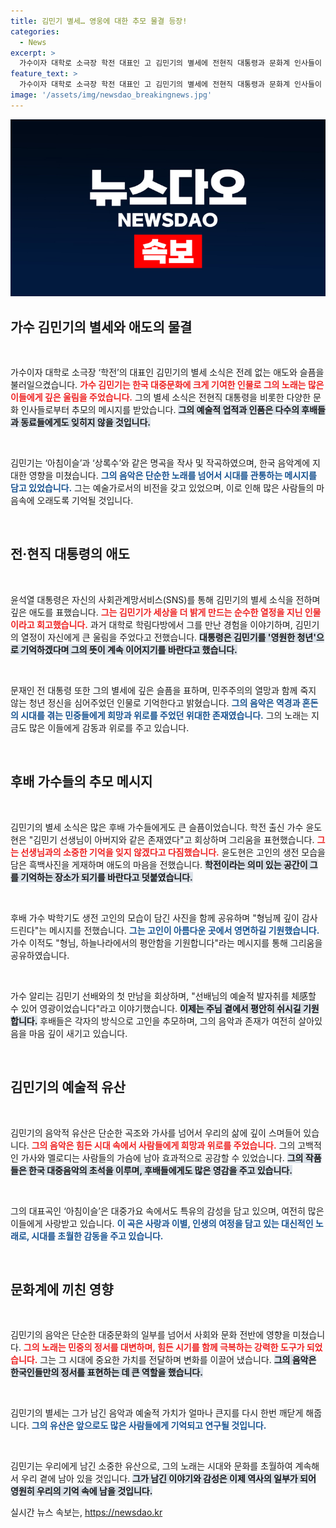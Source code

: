 ```yaml
---
title: 김민기 별세… 영웅에 대한 추모 물결 등장!
categories:
  - News
excerpt: >
  가수이자 대학로 소극장 학전 대표인 고 김민기의 별세에 전현직 대통령과 문화계 인사들이 애도를 표했습니다. 그의 예술과 열정은 영원히 기억될 것입니다.
feature_text: >
  가수이자 대학로 소극장 학전 대표인 고 김민기의 별세에 전현직 대통령과 문화계 인사들이 애도를 표했습니다. 그의 예술과 열정은 영원히 기억될 것입니다.
image: '/assets/img/newsdao_breakingnews.jpg'
---
```


<p><img src="/assets/img/newsdao_breakingnews.jpg" alt="koreaapp 속보" /></p>

<h2 data-ke-size="size26">가수 김민기의 별세와 애도의 물결</h2>

<p data-ke-size="size16">&nbsp;</p>

<p>가수이자 대학로 소극장 ‘학전’의 대표인 김민기의 별세 소식은 전례 없는 애도와 슬픔을 불러일으켰습니다. <b><span style="color: #ee2323;">가수 김민기는 한국 대중문화에 크게 기여한 인물로 그의 노래는 많은 이들에게 깊은 울림을 주었습니다.</span></b> 그의 별세 소식은 전현직 대통령을 비롯한 다양한 문화 인사들로부터 추모의 메시지를 받았습니다. <b><span style="background-color: #21538527;">그의 예술적 업적과 인품은 다수의 후배들과 동료들에게도 잊히지 않을 것입니다.</span></b></p>

<p data-ke-size="size16">&nbsp;</p>

<p>김민기는 ‘아침이슬’과 ‘상록수’와 같은 명곡을 작사 및 작곡하였으며, 한국 음악계에 지대한 영향을 미쳤습니다. <b><span style="color: #1a5490;">그의 음악은 단순한 노래를 넘어서 시대를 관통하는 메시지를 담고 있었습니다.</span></b> 그는 예술가로서의 비전을 갖고 있었으며, 이로 인해 많은 사람들의 마음속에 오래도록 기억될 것입니다.</p>

<p data-ke-size="size16">&nbsp;</p>

<h2 data-ke-size="size26">전·현직 대통령의 애도</h2>

<p data-ke-size="size16">&nbsp;</p>

<p>윤석열 대통령은 자신의 사회관계망서비스(SNS)를 통해 김민기의 별세 소식을 전하며 깊은 애도를 표했습니다. <b><span style="color: #ee2323;">그는 김민기가 세상을 더 밝게 만드는 순수한 열정을 지닌 인물이라고 회고했습니다.</span></b> 과거 대학로 학림다방에서 그를 만난 경험을 이야기하며, 김민기의 열정이 자신에게 큰 울림을 주었다고 전했습니다. <b><span style="background-color: #21538527;">대통령은 김민기를 '영원한 청년'으로 기억하겠다며 그의 뜻이 계속 이어지기를 바란다고 했습니다.</span></b></p>

<p data-ke-size="size16">&nbsp;</p>

<p>문재인 전 대통령 또한 그의 별세에 깊은 슬픔을 표하며, 민주주의의 열망과 함께 죽지 않는 청년 정신을 심어주었던 인물로 기억한다고 밝혔습니다. <b><span style="color: #1a5490;">그의 음악은 역경과 혼돈의 시대를 겪는 민중들에게 희망과 위로를 주었던 위대한 존재였습니다.</span></b> 그의 노래는 지금도 많은 이들에게 감동과 위로를 주고 있습니다.</p>

<p data-ke-size="size16">&nbsp;</p>

<h2 data-ke-size="size26">후배 가수들의 추모 메시지</h2>

<p data-ke-size="size16">&nbsp;</p>

<p>김민기의 별세 소식은 많은 후배 가수들에게도 큰 슬픔이었습니다. 학전 출신 가수 윤도현은 "김민기 선생님이 아버지와 같은 존재였다"고 회상하며 그리움을 표현했습니다. <b><span style="color: #ee2323;">그는 선생님과의 소중한 기억을 잊지 않겠다고 다짐했습니다.</span></b> 윤도현은 고인의 생전 모습을 담은 흑백사진을 게재하며 애도의 마음을 전했습니다. <b><span style="background-color: #21538527;">학전이라는 의미 있는 공간이 그를 기억하는 장소가 되기를 바란다고 덧붙였습니다.</span></b></p>

<p data-ke-size="size16">&nbsp;</p>

<p>후배 가수 박학기도 생전 고인의 모습이 담긴 사진을 함께 공유하며 "형님께 깊이 감사드린다"는 메시지를 전했습니다. <b><span style="color: #1a5490;">그는 고인이 아름다운 곳에서 영면하길 기원했습니다.</span></b> 가수 이적도 "형님, 하늘나라에서의 평안함을 기원합니다"라는 메시지를 통해 그리움을 공유하였습니다.</p>

<p data-ke-size="size16">&nbsp;</p>

<p>가수 알리는 김민기 선배와의 첫 만남을 회상하며, "선배님의 예술적 발자취를 체感할 수 있어 영광이었습니다"라고 이야기했습니다. <b><span style="background-color: #21538527;">이제는 주님 곁에서 평안히 쉬시길 기원합니다.</span></b> 후배들은 각자의 방식으로 고인을 추모하며, 그의 음악과 존재가 여전히 살아있음을 마음 깊이 새기고 있습니다.</p>

<p data-ke-size="size16">&nbsp;</p>

<h2 data-ke-size="size26">김민기의 예술적 유산</h2>

<p data-ke-size="size16">&nbsp;</p>

<p>김민기의 음악적 유산은 단순한 곡조와 가사를 넘어서 우리의 삶에 깊이 스며들어 있습니다. <b><span style="color: #ee2323;">그의 음악은 힘든 시대 속에서 사람들에게 희망과 위로를 주었습니다.</span></b> 그의 고백적인 가사와 멜로디는 사람들의 가슴에 남아 효과적으로 공감할 수 있었습니다. <b><span style="background-color: #21538527;">그의 작품들은 한국 대중음악의 초석을 이루며, 후배들에게도 많은 영감을 주고 있습니다.</span></b></p>

<p data-ke-size="size16">&nbsp;</p>

<p>그의 대표곡인 ‘아침이슬’은 대중가요 속에서도 특유의 감성을 담고 있으며, 여전히 많은 이들에게 사랑받고 있습니다. <b><span style="color: #1a5490;">이 곡은 사랑과 이별, 인생의 여정을 담고 있는 대신적인 노래로, 시대를 초월한 감동을 주고 있습니다.</span></b></p>

<p data-ke-size="size16">&nbsp;</p>

<h2 data-ke-size="size26">문화계에 끼친 영향</h2>

<p data-ke-size="size16">&nbsp;</p>

<p>김민기의 음악은 단순한 대중문화의 일부를 넘어서 사회와 문화 전반에 영향을 미쳤습니다. <b><span style="color: #ee2323;">그의 노래는 민중의 정서를 대변하며, 힘든 시기를 함께 극복하는 강력한 도구가 되었습니다.</span></b> 그는 그 시대에 중요한 가치를 전달하며 변화를 이끌어 냈습니다. <b><span style="background-color: #21538527;">그의 음악은 한국인들만의 정서를 표현하는 데 큰 역할을 했습니다.</span></b></p>

<p data-ke-size="size16">&nbsp;</p>

<p>김민기의 별세는 그가 남긴 음악과 예술적 가치가 얼마나 큰지를 다시 한번 깨닫게 해줍니다. <b><span style="color: #1a5490;">그의 유산은 앞으로도 많은 사람들에게 기억되고 연구될 것입니다.</span></b></p>

<p data-ke-size="size16">&nbsp;</p>

<p>김민기는 우리에게 남긴 소중한 유산으로, 그의 노래는 시대와 문화를 초월하여 계속해서 우리 곁에 남아 있을 것입니다. <b><span style="background-color: #21538527;">그가 남긴 이야기와 감성은 이제 역사의 일부가 되어 영원히 우리의 기억 속에 남을 것입니다.</span></b> </p>
실시간 뉴스 속보는, <a href="https://newsdao.kr" rel="dofollow">https://newsdao.kr</a>


